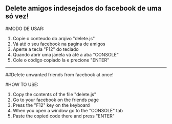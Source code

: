 ## Delete amigos indesejados do facebook de uma só vez!

#MODO DE USAR:
1. Copie o conteudo do arqivo "delete.js"
2. Vá até o seu facebook na pagina de amigos
3. Aperte a tecla "F12" do teclado
4. Quando abrir uma janela vá até a aba "CONSOLE"
5. Cole o código copiado la e precione "ENTER"

-----------------------------------------------------------

##Delete unwanted friends from facebook at once!

#HOW TO USE:
1. Copy the contents of the file "delete.js"
2. Go to your facebook on the friends page
3. Press the "F12" key on the keyboard
4. When you open a window go to the "CONSOLE" tab
5. Paste the copied code there and press "ENTER"
